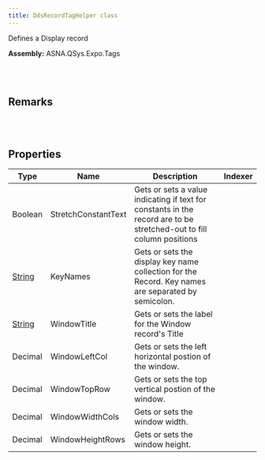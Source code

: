 ```yaml
---
title: DdsRecordTagHelper class
---
```


Defines a Display record

**Assembly:** ASNA.QSys.Expo.Tags

<br>
<br>

## Remarks

<br>
<br>

## Properties

| Type | Name | Description | Indexer
| --- | --- | --- | --- 
| Boolean | StretchConstantText | Gets or sets a value indicating if text for constants in the record are to be stretched-out to fill column positions | 
| [String](https://docs.microsoft.com/en-us/dotnet/api/system.string?view=net-5.0) | KeyNames | Gets or sets the display key name collection for the Record. Key names are separated by semicolon. | 
| [String](https://docs.microsoft.com/en-us/dotnet/api/system.string?view=net-5.0) | WindowTitle | Gets or sets the label for the Window record's Title | 
| Decimal | WindowLeftCol | Gets or sets the left horizontal postion of the window. | 
| Decimal | WindowTopRow | Gets or sets the top vertical postion of the window. | 
| Decimal | WindowWidthCols | Gets or sets the window width. | 
| Decimal | WindowHeightRows | Gets or sets the window height. | 

<br>
<br>

